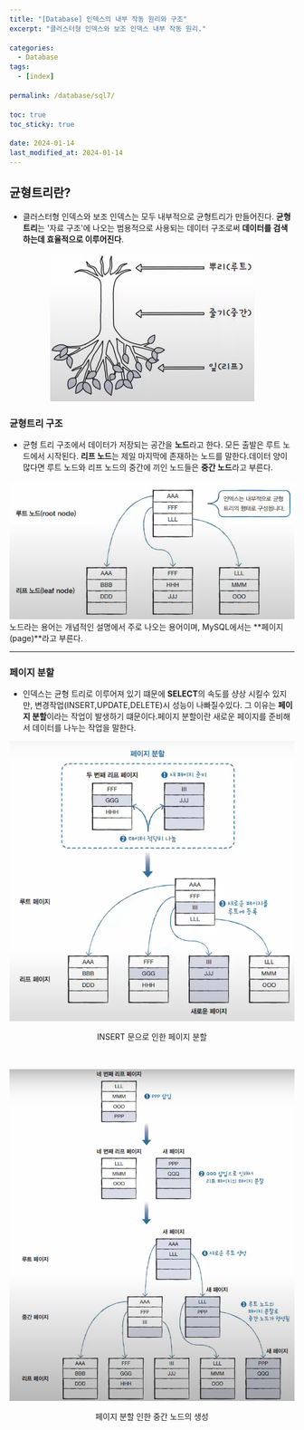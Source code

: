 ```yaml
---
title: "[Database] 인덱스의 내부 작동 원리와 구조"
excerpt: "클러스터형 인덱스와 보조 인덱스 내부 작동 원리."

categories:
  - Database
tags:
  - [index]

permalink: /database/sql7/

toc: true
toc_sticky: true

date: 2024-01-14
last_modified_at: 2024-01-14
---
```



## 균형트리란?
* 클러스터형 인덱스와 보조 인덱스는 모두 내부적으로 균형트리가 만들어진다. **균형 트리**는 '자료 구조'에 나오는 범용적으로 사용되는 데이터 구조로써 **데이터를 검색하는데 효율적으로 이루어진다**. 

<p align="center">
  <img src="/assets/images/index5.png">
</p>


### 균형트리 구조
* 균형 트리 구조에서 데이터가 저장되는 공간을 **노드**라고 한다. 모든 출발은 루트 노드에서 시작된다. **리프 노드**는 제일 마지막에 존재하는 노드를 말한다.데이터 양이 많다면 루트 노드와 리프 노드의 중간에 끼인 노드들은 **중간 노드**라고 부른다.

![image description](/assets/images/index6.png)<br>
노드라는 용어는 개념적인 설명에서 주로 나오는 용어이며, MySQL에서는 **페이지(page)**라고 부른다.

--- 
### 페이지 분할
* 인덱스는 균형 트리로 이루어져 있기 떄문에 **SELECT**의 속도를 샹상 시킬수 있지만, 변경작업(INSERT,UPDATE,DELETE)시 성능이 나빠질수있다. 그 이유는 **페이지 분할**이라는 작업이 발생하기 떄문이다.페이지 분할이란 새로운 페이지를 준비해서 데이터를 나누는 작업을 말한다. 

![image description](/assets/images/index7.png)
<center>INSERT 문으로 인한 페이지 분할</center>
<br>
<br>

![image description](/assets/images/index8.png)<br>
<center> 페이지 분할 인한 중간 노드의 생성</center>
